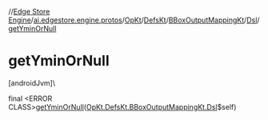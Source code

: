 //[Edge Store Engine](../../../../../../index.md)/[ai.edgestore.engine.protos](../../../../index.md)/[OpKt](../../../index.md)/[DefsKt](../../index.md)/[BBoxOutputMappingKt](../index.md)/[Dsl](index.md)/[getYminOrNull](get-ymin-or-null.md)

# getYminOrNull

[androidJvm]\

final &lt;ERROR CLASS&gt;[getYminOrNull](get-ymin-or-null.md)([OpKt.DefsKt.BBoxOutputMappingKt.Dsl](index.md)$self)
